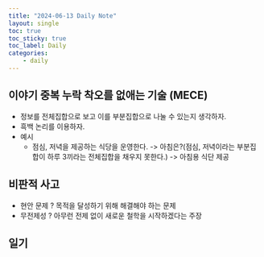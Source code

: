```yaml
---
title: "2024-06-13 Daily Note"
layout: single
toc: true
toc_sticky: true
toc_label: Daily
categories:
    - daily
---
```


## 이야기 중복 누락 착오를 없애는 기술 (MECE)
- 정보를 전체집합으로 보고 이를 부분집합으로 나눌 수 있는지 생각하자. 
- 흑백 논리를 이용하자.
- 예시
  - 점심, 저녁을 제공하는 식당을 운영한다. -> 아침은?(점심, 저녁이라는 부분집합이 하루 3끼라는 전체집합을 채우지 못한다.) -> 아침용 식단 제공
  
## 비판적 사고
- 현안 문제 ? 목적을 달성하기 위해 해결해야 하는 문제
- 무전제성 ? 아무런 전제 없이 새로운 철학을 시작하겠다는 주장
## 일기
